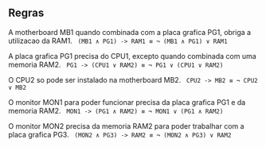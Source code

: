 ## Regras

A motherboard MB1 quando combinada com a placa grafica PG1, obriga a utilizacao da RAM1.
``` (MB1 ∧ PG1) -> RAM1 ≡ ¬ (MB1 ∧ PG1) ∨ RAM1```

A placa grafica PG1 precisa do CPU1, excepto quando combinada com uma memoria RAM2.
``` PG1 -> (CPU1 ∨ RAM2) ≡ ¬ PG1 ∨ (CPU1 ∨ RAM2)```

O CPU2 so pode ser instalado na motherboard MB2.
``` CPU2 -> MB2 ≡ ¬ CPU2 ∨ MB2```

O monitor MON1 para poder funcionar precisa da placa grafica PG1 e da memoria RAM2.
``` MON1 -> (PG1 ∧ RAM2) ≡ ¬ MON1 ∨ (PG1 ∧ RAM2)```

O monitor MON2 precisa da memoria RAM2 para poder trabalhar com a placa grafica PG3.
``` (MON2 ∧ PG3) -> RAM2 ≡ ¬ (MON2 ∧ PG3) ∨ RAM2```

